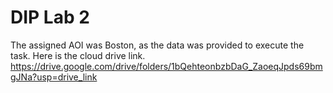 # DIP Lab 2
The assigned AOI was Boston, as the data was provided to execute the task. Here is the cloud drive link.
https://drive.google.com/drive/folders/1bQehteonbzbDaG_ZaoeqJpds69bmgJNa?usp=drive_link
